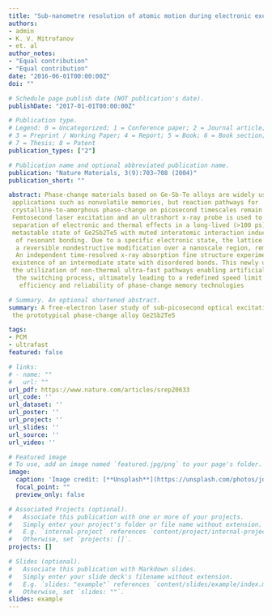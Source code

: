 ```yaml
---
title: "Sub-nanometre resolution of atomic motion during electronic excitation in phase-change materials"
authors:
- admin
- K. V. Mitrofanov
- et. al
author_notes:
- "Equal contribution"
- "Equal contribution"
date: "2016-06-01T00:00:00Z"
doi: ""

# Schedule page publish date (NOT publication's date).
publishDate: "2017-01-01T00:00:00Z"

# Publication type.
# Legend: 0 = Uncategorized; 1 = Conference paper; 2 = Journal article;
# 3 = Preprint / Working Paper; 4 = Report; 5 = Book; 6 = Book section;
# 7 = Thesis; 8 = Patent
publication_types: ["2"]

# Publication name and optional abbreviated publication name.
publication: "Nature Materials, 3(9):703–708 (2004)"
publication_short: ""

abstract: Phase-change materials based on Ge-Sb-Te alloys are widely used in industrial
 applications such as nonvolatile memories, but reaction pathways for 
 crystalline-to-amorphous phase-change on picosecond timescales remain unknown. 
 Femtosecond laser excitation and an ultrashort x-ray probe is used to show the temporal 
 separation of electronic and thermal effects in a long-lived (>100 ps) transient 
 metastable state of Ge2Sb2Te5 with muted interatomic interaction induced by a weakening
  of resonant bonding. Due to a specific electronic state, the lattice undergoes 
  a reversible nondestructive modification over a nanoscale region, remaining cold for 4 ps.
  An independent time-resolved x-ray absorption fine structure experiment confirms the
 existence of an intermediate state with disordered bonds. This newly unveiled effect allows
 the utilization of non-thermal ultra-fast pathways enabling artificial manipulation of
  the switching process, ultimately leading to a redefined speed limit and improved energy
   efficiency and reliability of phase-change memory technologies

# Summary. An optional shortened abstract.
summary: A free-electron laser study of sub-picosecond optical excitation-induced dynamics in
 the prototypical phase-change alloy Ge2Sb2Te5

tags:
- PCM
- ultrafast
featured: false

# links:
# - name: ""
#   url: ""
url_pdf: https://www.nature.com/articles/srep20633
url_code: ''
url_dataset: ''
url_poster: ''
url_project: ''
url_slides: ''
url_source: ''
url_video: ''

# Featured image
# To use, add an image named `featured.jpg/png` to your page's folder. 
image:
  caption: 'Image credit: [**Unsplash**](https://unsplash.com/photos/jdD8gXaTZsc)'
  focal_point: ""
  preview_only: false

# Associated Projects (optional).
#   Associate this publication with one or more of your projects.
#   Simply enter your project's folder or file name without extension.
#   E.g. `internal-project` references `content/project/internal-project/index.md`.
#   Otherwise, set `projects: []`.
projects: []

# Slides (optional).
#   Associate this publication with Markdown slides.
#   Simply enter your slide deck's filename without extension.
#   E.g. `slides: "example"` references `content/slides/example/index.md`.
#   Otherwise, set `slides: ""`.
slides: example
---
```





